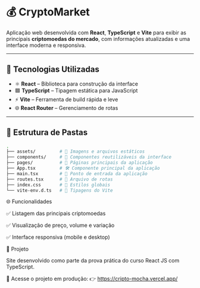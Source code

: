# 💰 CryptoMarket

Aplicação web desenvolvida com **React**, **TypeScript** e **Vite** para exibir as principais **criptomoedas do mercado**, com informações atualizadas e uma interface moderna e responsiva.

---

## 🚀 Tecnologias Utilizadas

- ⚛️ **React** – Biblioteca para construção da interface  
- 🟦 **TypeScript** – Tipagem estática para JavaScript  
- ⚡ **Vite** – Ferramenta de build rápida e leve  
- 🌐 **React Router** – Gerenciamento de rotas

---

## 📁 Estrutura de Pastas

```bash
.
├── assets/         # 🎨 Imagens e arquivos estáticos
├── components/     # 🧩 Componentes reutilizáveis da interface
├── pages/          # 📄 Páginas principais da aplicação
├── App.tsx         # 🛠️ Componente principal da aplicação
├── main.tsx        # 🚪 Ponto de entrada da aplicação
├── routes.tsx      # 🧭 Arquivo de rotas
├── index.css       # 🎨 Estilos globais
└── vite-env.d.ts   # 📌 Tipagens do Vite
````
🌐 Funcionalidades

✅ Listagem das principais criptomoedas

✅ Visualização de preço, volume e variação

✅ Interface responsiva (mobile e desktop)

📌 Projeto

Site desenvolvido como parte da prova prática do curso React JS com TypeScript.

🔗 Acesse o projeto em produção:
👉 https://cripto-mocha.vercel.app/
